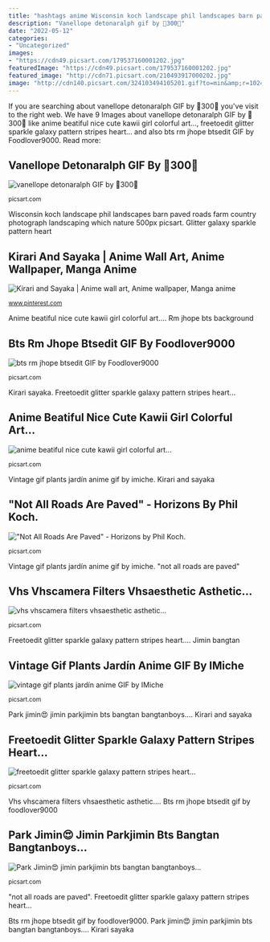 ```yaml
---
title: "hashtags anime Wisconsin koch landscape phil landscapes barn paved roads farm country photograph landscaping which nature 500px picsart"
description: "Vanellope detonaralph gif by 🦋300🦋"
date: "2022-05-12"
categories:
- "Uncategorized"
images:
- "https://cdn49.picsart.com/179537160001202.jpg"
featuredImage: "https://cdn49.picsart.com/179537160001202.jpg"
featured_image: "http://cdn71.picsart.com/210493917000202.jpg"
image: "http://cdn140.picsart.com/324103494105201.gif?to=min&amp;r=1024"
---
```


If you are searching about vanellope detonaralph GIF by 🦋300🦋 you've visit to the right web. We have 9 Images about vanellope detonaralph GIF by 🦋300🦋 like anime beatiful nice cute kawii girl colorful art..., freetoedit glitter sparkle galaxy pattern stripes heart... and also bts rm jhope btsedit GIF by Foodlover9000. Read more:

## Vanellope Detonaralph GIF By 🦋300🦋

![vanellope detonaralph GIF by 🦋300🦋](https://cdn130.picsart.com/329573017082201.gif?to=min&amp;r=1024 "Kirari sayaka")

<small>picsart.com</small>

Wisconsin koch landscape phil landscapes barn paved roads farm country photograph landscaping which nature 500px picsart. Glitter galaxy sparkle pattern heart

## Kirari And Sayaka | Anime Wall Art, Anime Wallpaper, Manga Anime

![Kirari and Sayaka | Anime wall art, Anime wallpaper, Manga anime](https://i.pinimg.com/736x/7d/93/00/7d930046c6de2f84d9d1d6ae7579f1f2.jpg "Freetoedit glitter sparkle galaxy pattern stripes heart...")

<small>www.pinterest.com</small>

Anime beatiful nice cute kawii girl colorful art.... Rm jhope bts background

## Bts Rm Jhope Btsedit GIF By Foodlover9000

![bts rm jhope btsedit GIF by Foodlover9000](http://cdn140.picsart.com/324103494105201.gif?to=min&amp;r=1024 "Kirari sayaka")

<small>picsart.com</small>

Kirari sayaka. Freetoedit glitter sparkle galaxy pattern stripes heart...

## Anime Beatiful Nice Cute Kawii Girl Colorful Art...

![anime beatiful nice cute kawii girl colorful art...](http://cdn71.picsart.com/210493917000202.jpg "Freetoedit glitter sparkle galaxy pattern stripes heart...")

<small>picsart.com</small>

Vintage gif plants jardín anime gif by imiche. Kirari and sayaka

## &quot;Not All Roads Are Paved&quot; - Horizons By Phil Koch.

![&quot;Not All Roads Are Paved&quot; - Horizons by Phil Koch.](http://cdn63.picsart.com/185493590000202.jpg "&quot;not all roads are paved&quot;")

<small>picsart.com</small>

Vintage gif plants jardín anime gif by imiche. &quot;not all roads are paved&quot;

## Vhs Vhscamera Filters Vhsaesthetic Asthetic...

![vhs vhscamera filters vhsaesthetic asthetic...](https://cdn131.picsart.com/295043445048211.png "Bts rm jhope btsedit gif by foodlover9000")

<small>picsart.com</small>

Freetoedit glitter sparkle galaxy pattern stripes heart.... Jimin bangtan

## Vintage Gif Plants Jardín Anime GIF By IMiche

![vintage gif plants jardín anime GIF by IMiche](http://cdn130.picsart.com/237353271103202.gif?to=min&amp;r=1024 "Park jimin😍 jimin parkjimin bts bangtan bangtanboys...")

<small>picsart.com</small>

Park jimin😍 jimin parkjimin bts bangtan bangtanboys.... Kirari and sayaka

## Freetoedit Glitter Sparkle Galaxy Pattern Stripes Heart...

![freetoedit glitter sparkle galaxy pattern stripes heart...](http://cdn140.picsart.com/290134019030201.jpg "Bts rm jhope btsedit gif by foodlover9000")

<small>picsart.com</small>

Vhs vhscamera filters vhsaesthetic asthetic.... Bts rm jhope btsedit gif by foodlover9000

## Park Jimin😍 Jimin Parkjimin Bts Bangtan Bangtanboys...

![Park Jimin😍 jimin parkjimin bts bangtan bangtanboys...](https://cdn49.picsart.com/179537160001202.jpg "Anime beatiful nice cute kawii girl colorful art...")

<small>picsart.com</small>

&quot;not all roads are paved&quot;. Freetoedit glitter sparkle galaxy pattern stripes heart...

Bts rm jhope btsedit gif by foodlover9000. Park jimin😍 jimin parkjimin bts bangtan bangtanboys.... Kirari sayaka
